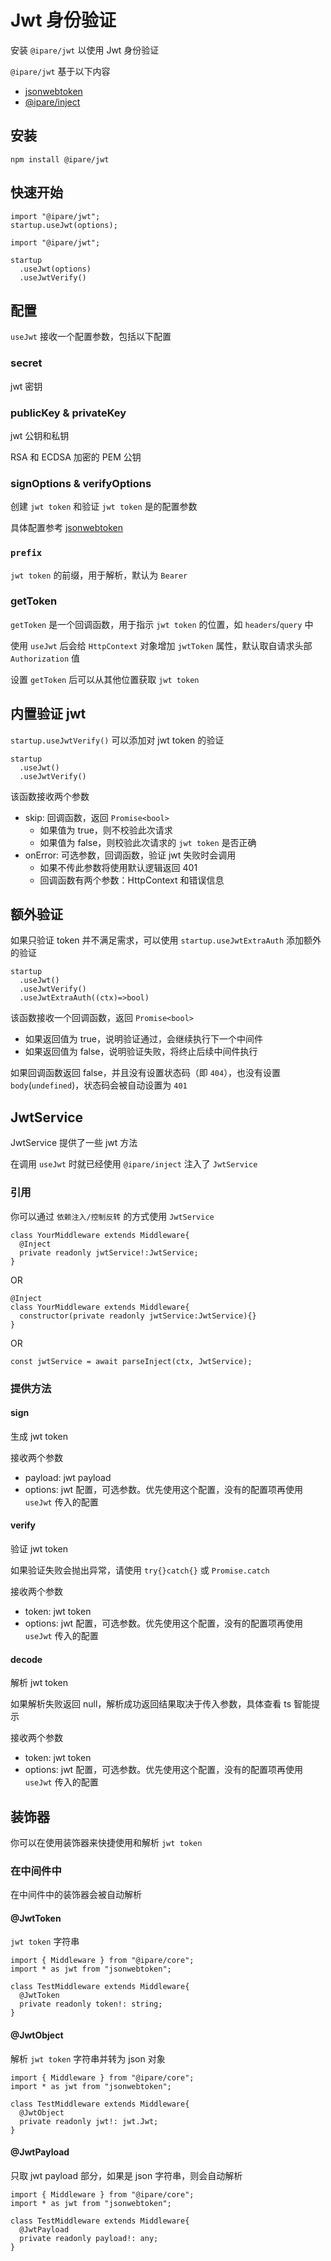 # Jwt 身份验证

安装 `@ipare/jwt` 以使用 Jwt 身份验证

`@ipare/jwt` 基于以下内容

- [jsonwebtoken](https://github.com/auth0/node-jsonwebtoken)
- [@ipare/inject](https://github.com/ipare/inject)

## 安装

```
npm install @ipare/jwt
```

## 快速开始

```TS
import "@ipare/jwt";
startup.useJwt(options);
```

```TS
import "@ipare/jwt";

startup
  .useJwt(options)
  .useJwtVerify()
```

## 配置

`useJwt` 接收一个配置参数，包括以下配置

### secret

jwt 密钥

### publicKey & privateKey

jwt 公钥和私钥

RSA 和 ECDSA 加密的 PEM 公钥

### signOptions & verifyOptions

创建 `jwt token` 和验证 `jwt token` 是的配置参数

具体配置参考 [jsonwebtoken](https://github.com/auth0/node-jsonwebtoken)

### `prefix`

`jwt token` 的前缀，用于解析，默认为 `Bearer`

### getToken

`getToken` 是一个回调函数，用于指示 `jwt token` 的位置，如 `headers`/`query` 中

使用 `useJwt` 后会给 `HttpContext` 对象增加 `jwtToken` 属性，默认取自请求头部 `Authorization` 值

设置 `getToken` 后可以从其他位置获取 `jwt token`

## 内置验证 jwt

`startup.useJwtVerify()` 可以添加对 jwt token 的验证

```TS
startup
  .useJwt()
  .useJwtVerify()
```

该函数接收两个参数

- skip: 回调函数，返回 `Promise<bool>`
  - 如果值为 true，则不校验此次请求
  - 如果值为 false，则校验此次请求的 `jwt token` 是否正确
- onError: 可选参数，回调函数，验证 jwt 失败时会调用
  - 如果不传此参数将使用默认逻辑返回 401
  - 回调函数有两个参数：HttpContext 和错误信息

## 额外验证

如果只验证 token 并不满足需求，可以使用 `startup.useJwtExtraAuth` 添加额外的验证

```TS
startup
  .useJwt()
  .useJwtVerify()
  .useJwtExtraAuth((ctx)=>bool)
```

该函数接收一个回调函数，返回 `Promise<bool>`

- 如果返回值为 true，说明验证通过，会继续执行下一个中间件
- 如果返回值为 false，说明验证失败，将终止后续中间件执行

如果回调函数返回 false，并且没有设置状态码（即 `404`），也没有设置 `body`(`undefined`)，状态码会被自动设置为 `401`

## JwtService

JwtService 提供了一些 jwt 方法

在调用 `useJwt` 时就已经使用 `@ipare/inject` 注入了 `JwtService`

### 引用

你可以通过 `依赖注入/控制反转` 的方式使用 `JwtService`

```TS
class YourMiddleware extends Middleware{
  @Inject
  private readonly jwtService!:JwtService;
}
```

OR

```TS
@Inject
class YourMiddleware extends Middleware{
  constructor(private readonly jwtService:JwtService){}
}
```

OR

```TS
const jwtService = await parseInject(ctx, JwtService);
```

### 提供方法

#### sign

生成 jwt token

接收两个参数

- payload: jwt payload
- options: jwt 配置，可选参数。优先使用这个配置，没有的配置项再使用 `useJwt` 传入的配置

#### verify

验证 jwt token

如果验证失败会抛出异常，请使用 `try{}catch{}` 或 `Promise.catch`

接收两个参数

- token: jwt token
- options: jwt 配置，可选参数。优先使用这个配置，没有的配置项再使用 `useJwt` 传入的配置

#### decode

解析 jwt token

如果解析失败返回 null，解析成功返回结果取决于传入参数，具体查看 ts 智能提示

接收两个参数

- token: jwt token
- options: jwt 配置，可选参数。优先使用这个配置，没有的配置项再使用 `useJwt` 传入的配置

## 装饰器

你可以在使用装饰器来快捷使用和解析 `jwt token`

### 在中间件中

在中间件中的装饰器会被自动解析

#### @JwtToken

`jwt token` 字符串

```TS
import { Middleware } from "@ipare/core";
import * as jwt from "jsonwebtoken";

class TestMiddleware extends Middleware{
  @JwtToken
  private readonly token!: string;
}
```

#### @JwtObject

解析 `jwt token` 字符串并转为 json 对象

```TS
import { Middleware } from "@ipare/core";
import * as jwt from "jsonwebtoken";

class TestMiddleware extends Middleware{
  @JwtObject
  private readonly jwt!: jwt.Jwt;
}
```

#### @JwtPayload

只取 jwt payload 部分，如果是 json 字符串，则会自动解析

```TS
import { Middleware } from "@ipare/core";
import * as jwt from "jsonwebtoken";

class TestMiddleware extends Middleware{
  @JwtPayload
  private readonly payload!: any;
}
```
